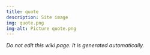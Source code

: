 ```yaml
---
title: quote
description: Site image
img: quote.png
img-alt: Picture quote.png
---
```


_Do not edit this wiki page. It is generated automatically._ 

